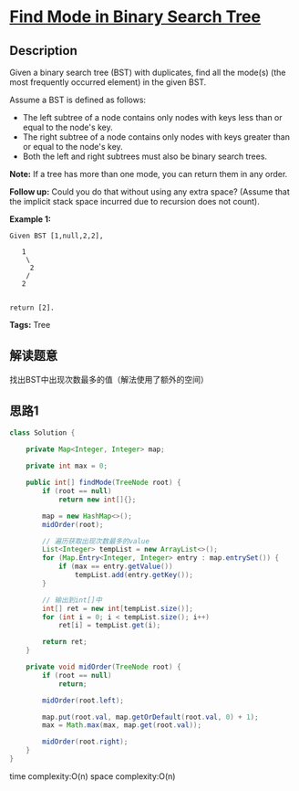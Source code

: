 # [Find Mode in Binary Search Tree][title]

## Description

Given a binary search tree (BST) with duplicates, find all the mode(s) (the most frequently occurred element) in the given BST.

Assume a BST is defined as follows:

- The left subtree of a node contains only nodes with keys less than or equal to the node's key.
- The right subtree of a node contains only nodes with keys greater than or equal to the node's key.
- Both the left and right subtrees must also be binary search trees.

**Note:** If a tree has more than one mode, you can return them in any order.

**Follow up:** Could you do that without using any extra space? (Assume that the implicit stack space incurred due to recursion does not count).

**Example 1:**

```
Given BST [1,null,2,2],

   1
    \
     2
    /
   2
 

return [2].
```

**Tags:** Tree

## 解读题意
找出BST中出现次数最多的值（解法使用了额外的空间）
## 思路1 

```java
class Solution {
    
    private Map<Integer, Integer> map;

    private int max = 0;

    public int[] findMode(TreeNode root) {
        if (root == null)
            return new int[]{};

        map = new HashMap<>();
        midOrder(root);

        // 遍历获取出现次数最多的value
        List<Integer> tempList = new ArrayList<>();
        for (Map.Entry<Integer, Integer> entry : map.entrySet()) {
            if (max == entry.getValue())
                tempList.add(entry.getKey());
        }

        // 输出到int[]中
        int[] ret = new int[tempList.size()];
        for (int i = 0; i < tempList.size(); i++)
            ret[i] = tempList.get(i);

        return ret;
    }

    private void midOrder(TreeNode root) {
        if (root == null)
            return;

        midOrder(root.left);

        map.put(root.val, map.getOrDefault(root.val, 0) + 1);
        max = Math.max(max, map.get(root.val));

        midOrder(root.right);
    }
}
```
time complexity:O(n)
space complexity:O(n)

[title]: https://leetcode.com/problems/find-mode-in-binary-search-tree/